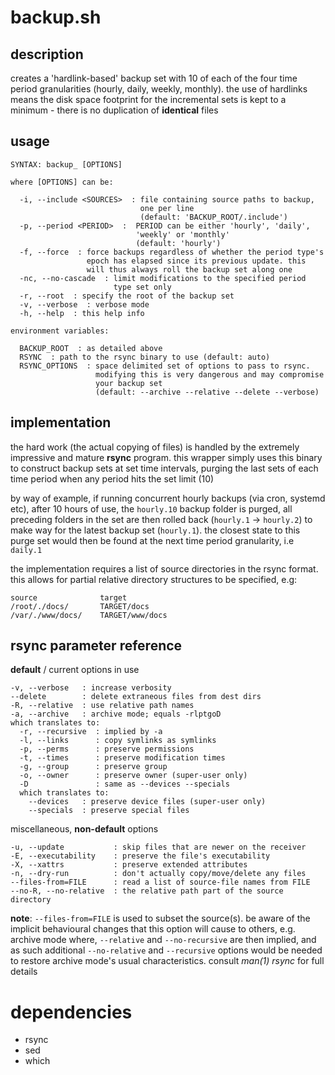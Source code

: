 # backup.sh

## description
creates a 'hardlink-based' backup set with 10 of each of the four time period granularities (hourly, daily, weekly, monthly). the use of hardlinks means the disk space footprint for the incremental sets is kept to a minimum - there is no duplication of **identical** files

## usage
```
SYNTAX: backup_ [OPTIONS]

where [OPTIONS] can be:

  -i, --include <SOURCES>  : file containing source paths to backup,
                             one per line
                             (default: 'BACKUP_ROOT/.include')
  -p, --period <PERIOD>  :  PERIOD can be either 'hourly', 'daily',
                            'weekly' or 'monthly'
                            (default: 'hourly')
  -f, --force  : force backups regardless of whether the period type's
                 epoch has elapsed since its previous update. this
                 will thus always roll the backup set along one
  -nc, --no-cascade  : limit modifications to the specified period
                       type set only
  -r, --root  : specify the root of the backup set
  -v, --verbose  : verbose mode
  -h, --help  : this help info

environment variables:

  BACKUP_ROOT  : as detailed above
  RSYNC  : path to the rsync binary to use (default: auto)
  RSYNC_OPTIONS  : space delimited set of options to pass to rsync.
                   modifying this is very dangerous and may compromise
                   your backup set
                   (default: --archive --relative --delete --verbose)
```

## implementation
the hard work (the actual copying of files) is handled by the extremely impressive and mature **rsync** program. this wrapper simply uses this binary to construct backup sets at set time intervals, purging the last sets of each time period when any period hits the set limit (10)

by way of example, if running concurrent hourly backups (via cron, systemd etc), after 10 hours of use, the `hourly.10` backup folder is purged, all preceding folders in the set are then rolled back (`hourly.1` -> `hourly.2`) to make way for the latest backup set (`hourly.1`). the closest state to this purge set would then be found at the next time period granularity, i.e `daily.1`

the implementation requires a list of source directories in the rsync format. this allows for partial relative directory structures to be specified, e.g:
```
source              target
/root/./docs/       TARGET/docs
/var/./www/docs/    TARGET/www/docs
```

## rsync parameter reference

**default** / current options in use
```
-v, --verbose   : increase verbosity
--delete        : delete extraneous files from dest dirs
-R, --relative  : use relative path names
-a, --archive   : archive mode; equals -rlptgoD
which translates to:
  -r, --recursive  : implied by -a
  -l, --links      : copy symlinks as symlinks
  -p, --perms      : preserve permissions
  -t, --times      : preserve modification times
  -g, --group      : preserve group
  -o, --owner      : preserve owner (super-user only)
  -D               : same as --devices --specials
  which translates to:
    --devices   : preserve device files (super-user only)
    --specials  : preserve special files
```
miscellaneous, **non-default** options
```
-u, --update           : skip files that are newer on the receiver
-E, --executability    : preserve the file's executability
-X, --xattrs           : preserve extended attributes
-n, --dry-run          : don't actually copy/move/delete any files
--files-from=FILE      : read a list of source-file names from FILE
--no-R, --no-relative  : the relative path part of the source directory
```
**note**:
`--files-from=FILE`  is used to subset the source(s). be aware of the
implicit behavioural changes that this option will cause to others,
e.g. archive mode where, `--relative` and `--no-recursive` are then
implied, and as such additional `--no-relative` and `--recursive`
options would be needed to restore archive mode's usual characteristics.
consult *man(1) rsync* for full details

# dependencies
- rsync
- sed
- which
